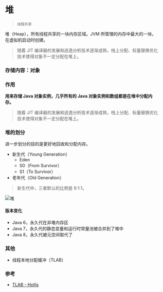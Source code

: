 # 堆

> `线程共享`

堆（Heap），所有线程共享的一块内存区域。JVM 所管理的内存中最大的一块，在虚拟机启动时创建。

> 随着 JIT 编译器的发展和逃逸分析技术逐渐成熟，栈上分配、标量替换优化技术使得对象不一定分配在堆上。


### 存储内容：对象


### 作用
**用来存储 Java 对象实例，几乎所有的 Java 对象实例和数组都是在堆中分配内存。**

> 随着 JIT 编译器的发展和逃逸分析技术逐渐成熟，栈上分配、标量替换优化技术使得对象不一定分配在堆上。


### 堆的划分
进一步划分的目的是更好地回收和分配内存。
- 新生代（Young Generation）
    - Eden
    - S0（From Survivor）
    - S1（To Survivor）
- 老年代（Old Generation）

> 新生代中，三者默认的比例是 8:1:1。

![堆](/assets/images/JVM/堆.png)


#### 版本变化
- Java 6，永久代在非堆内存区
- Java 7，永久代的静态变量和运行时常量池被合并到了堆中
- Java 8，永久代被元空间取代了


### 其他
- 线程本地分配缓冲（TLAB）


### 参考
- [TLAB - Hollis](https://mp.weixin.qq.com/s/-tfs9nkufS6Hh4tSYkkCxQ)